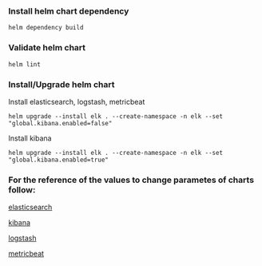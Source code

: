
### Install helm chart dependency
```
helm dependency build
```

### Validate helm chart

```
helm lint
```

### Install/Upgrade helm chart

Install elasticsearch, logstash, metricbeat

```
helm upgrade --install elk . --create-namespace -n elk --set "global.kibana.enabled=false"
```

Install kibana

```
helm upgrade --install elk . --create-namespace -n elk --set "global.kibana.enabled=true"
```


### For the reference of the values to change parametes of charts follow:

[elasticsearch](https://artifacthub.io/packages/helm/elastic/elasticsearch/8.5.1)

[kibana](https://artifacthub.io/packages/helm/elastic/kibana/8.5.1)

[logstash](https://artifacthub.io/packages/helm/elastic/logstash/8.5.1)

[metricbeat](https://artifacthub.io/packages/helm/elastic/metricbeat/8.5.1)